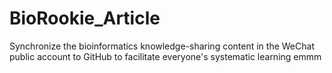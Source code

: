 # BioRookie_Article
Synchronize the bioinformatics knowledge-sharing content in the WeChat public account to GitHub to facilitate everyone's systematic learning
emmm